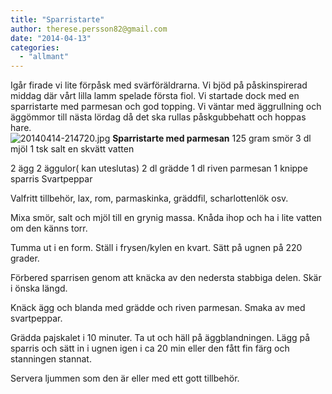 ```yaml
---
title: "Sparristarte"
author: therese.persson82@gmail.com
date: "2014-04-13"
categories: 
  - "allmant"
---
```


Igår firade vi lite förpåsk med svärföräldrarna. Vi bjöd på påskinspirerad middag där vårt lilla lamm spelade första fiol. Vi startade dock med en sparristarte med parmesan och god topping. Vi väntar med äggrullning och äggömmor till nästa lördag då det ska rullas påskgubbehatt och hoppas hare.  
![20140414-214720.jpg](/static/img/20140414-214720.jpg)
**Sparristarte med parmesan** 125 gram smör 3 dl mjöl 1 tsk salt en skvätt vatten

2 ägg 2 äggulor( kan uteslutas) 2 dl grädde 1 dl riven parmesan 1 knippe sparris Svartpeppar

Valfritt tillbehör, lax, rom, parmaskinka, gräddfil, scharlottenlök osv.

Mixa smör, salt och mjöl till en grynig massa. Knåda ihop och ha i lite vatten om den känns torr.

Tumma ut i en form. Ställ i frysen/kylen en kvart. Sätt på ugnen på 220 grader.

Förbered sparrisen genom att knäcka av den nedersta stabbiga delen. Skär i önska längd.

Knäck ägg och blanda med grädde och riven parmesan. Smaka av med svartpeppar.

Grädda pajskalet i 10 minuter. Ta ut och häll på äggblandningen. Lägg på sparris och sätt in i ugnen igen i ca 20 min eller den fått fin färg och stanningen stannat.

Servera ljummen som den är eller med ett gott tillbehör.

